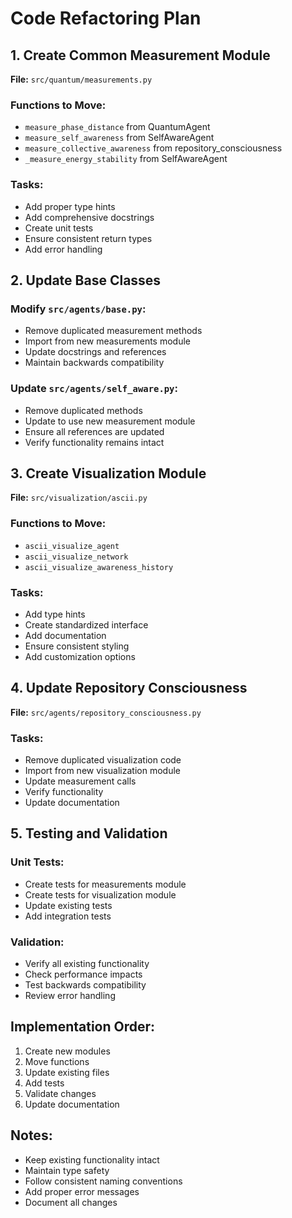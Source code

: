 # Code Refactoring Plan

## 1. Create Common Measurement Module
**File:** `src/quantum/measurements.py`

### Functions to Move:
- `measure_phase_distance` from QuantumAgent
- `measure_self_awareness` from SelfAwareAgent  
- `measure_collective_awareness` from repository_consciousness
- `_measure_energy_stability` from SelfAwareAgent

### Tasks:
- Add proper type hints
- Add comprehensive docstrings
- Create unit tests
- Ensure consistent return types
- Add error handling

## 2. Update Base Classes

### Modify `src/agents/base.py`:
- Remove duplicated measurement methods
- Import from new measurements module
- Update docstrings and references
- Maintain backwards compatibility

### Update `src/agents/self_aware.py`:
- Remove duplicated methods
- Update to use new measurement module
- Ensure all references are updated
- Verify functionality remains intact

## 3. Create Visualization Module
**File:** `src/visualization/ascii.py`

### Functions to Move:
- `ascii_visualize_agent`
- `ascii_visualize_network`
- `ascii_visualize_awareness_history`

### Tasks:
- Add type hints
- Create standardized interface
- Add documentation
- Ensure consistent styling
- Add customization options

## 4. Update Repository Consciousness
**File:** `src/agents/repository_consciousness.py`

### Tasks:
- Remove duplicated visualization code
- Import from new visualization module
- Update measurement calls
- Verify functionality
- Update documentation

## 5. Testing and Validation

### Unit Tests:
- Create tests for measurements module
- Create tests for visualization module
- Update existing tests
- Add integration tests

### Validation:
- Verify all existing functionality
- Check performance impacts
- Test backwards compatibility
- Review error handling

## Implementation Order:
1. Create new modules
2. Move functions
3. Update existing files
4. Add tests
5. Validate changes
6. Update documentation

## Notes:
- Keep existing functionality intact
- Maintain type safety
- Follow consistent naming conventions
- Add proper error messages
- Document all changes 